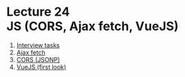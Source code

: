 <h1>
    Lecture 24<br>
    <b>JS</b> (CORS, Ajax fetch, VueJS)
</h1>

<ol>
    <li>
        <a href="./01.md">Interview tasks</a>
    </li>
    <li>
        <a href="02.md">Ajax fetch</a>
    </li>
    <li>
        <a href="03.md">CORS (JSONP)</a>
    </li>
    <li>
        <a href="04.md">VueJS (first look)</a>
    </li>
</ol>
